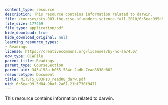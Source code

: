 ```yaml
---
content_type: resource
description: This resource contains information related to darwin.
file: /courses/sts-003-the-rise-of-modern-science-fall-2010/6c5eac995d849baf2a6121bf730f9471_MITSTS_003F10_read08_darw.pdf
file_size: 177469
file_type: application/pdf
hide_download: true
hide_download_original: null
learning_resource_types:
- Readings
license: https://creativecommons.org/licenses/by-nc-sa/4.0/
ocw_type: OCWFile
parent_title: Readings
parent_type: CourseSection
parent_uid: 343a158a-b055-584c-2adb-7ead8838d802
resourcetype: Document
title: MITSTS_003F10_read08_darw.pdf
uid: 6c5eac99-5d84-9baf-2a61-21bf730f9471
---
```

This resource contains information related to darwin.